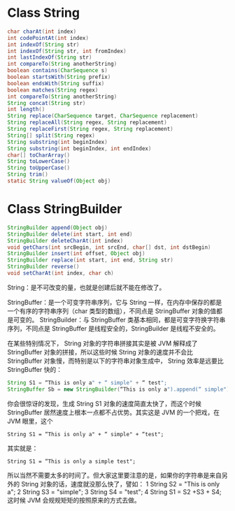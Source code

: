 

# Class String
```java
char charAt(int index)
int codePointAt(int index)
int indexOf(String str)
int indexOf(String str, int fromIndex)
int lastIndexOf(String str)
int compareTo(String anotherString)
boolean contains(CharSequence s)
boolean startsWith(String prefix)
boolean endsWith(String suffix)
boolean matches(String regex)
int compareTo(String anotherString)
String concat(String str)
int length()
String replace(CharSequence target, CharSequence replacement)
String replaceAll(String regex, String replacement)
String replaceFirst(String regex, String replacement)
String[] split(String regex)
String substring(int beginIndex)
String substring(int beginIndex, int endIndex)
char[] toCharArray()
String toLowerCase()
String toUpperCase()
String trim()
static String valueOf(Object obj)
```

# Class StringBuilder
```java
StringBuilder append(Object obj)
StringBuilder delete(int start, int end)
StringBuilder deleteCharAt(int index)
void getChars(int srcBegin, int srcEnd, char[] dst, int dstBegin)
StringBuilder insert(int offset, Object obj)
StringBuilder replace(int start, int end, String str)
StringBuilder reverse()
void setCharAt(int index, char ch)
```

String：是不可改变的量，也就是创建后就不能在修改了。

StringBuffer：是一个可变字符串序列，它与 String 一样，在内存中保存的都是一个有序的字符串序列（char 类型的数组），不同点是 StringBuffer 对象的值都是可变的。
StringBuilder：与 StringBuffer 类基本相同，都是可变字符换字符串序列，不同点是 StringBuffer 是线程安全的，StringBuilder 是线程不安全的。

在某些特别情况下， String 对象的字符串拼接其实是被 JVM 解释成了 StringBuffer 对象的拼接，所以这些时候 String 对象的速度并不会比 StringBuffer 对象慢，而特别是以下的字符串对象生成中， String 效率是远要比 StringBuffer 快的：
```java
String S1 = “This is only a" + “ simple" + “ test";
StringBuffer Sb = new StringBuilder(“This is only a").append(“ simple").append(“ test");
```
你会很惊讶的发现，生成 String S1 对象的速度简直太快了，而这个时候 StringBuffer 居然速度上根本一点都不占优势。其实这是 JVM 的一个把戏，在 JVM 眼里，这个
```
String S1 = “This is only a" + “ simple" + “test";
```
其实就是：
```
String S1 = “This is only a simple test";
```
所以当然不需要太多的时间了。但大家这里要注意的是，如果你的字符串是来自另外的 String 对象的话，速度就没那么快了，譬如：
1 String S2 = "This is only a";
2 String S3 = "simple";
3 String S4 = "test";
4 String S1 = S2 +S3 + S4;
这时候 JVM 会规规矩矩的按照原来的方式去做。